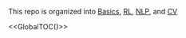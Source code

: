This repo is organized into [Basics](./Basics/), [RL](./RL/), [NLP](./NLP/), and [CV](./CV/)

<<GlobalTOC()>>